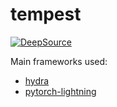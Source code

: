 # tempest
[![DeepSource](https://static.deepsource.io/deepsource-badge-light-mini.svg)](https://deepsource.io/gh/Erlemar/pytorch_tempest/?ref=repository-badge)

Main frameworks used:
* [hydra](https://github.com/facebookresearch/hydra)
* [pytorch-lightning](https://github.com/PyTorchLightning/pytorch-lightning)
